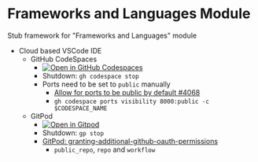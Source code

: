 # Frameworks and Languages Module
Stub framework for "Frameworks and Languages" module

* Cloud based VSCode IDE
    * GitHub CodeSpaces
        * [![Open in GitHub Codespaces](https://github.com/codespaces/badge.svg)](https://codespaces.new/calaldees/frameworks_and_languages_module?quickstart=1)
        * Shutdown: `gh codespace stop`
        * Ports need to be set to `public` manually
            * [Allow for ports to be public by default #4068](https://github.com/orgs/community/discussions/4068)
            * `gh codespace ports visibility 8000:public -c $CODESPACE_NAME`
    * GitPod
        * [![Open in Gitpod](https://gitpod.io/button/open-in-gitpod.svg)](https://gitpod.io/#https://github.com/calaldees/frameworks_and_languages_module)
        * Shutdown: `gp stop`
        * [GitPod: granting-additional-github-oauth-permissions](https://www.gitpod.io/docs/configure/authentication/github#granting-additional-github-oauth-permissions)
            * `public_repo`, `repo` and `workflow`
